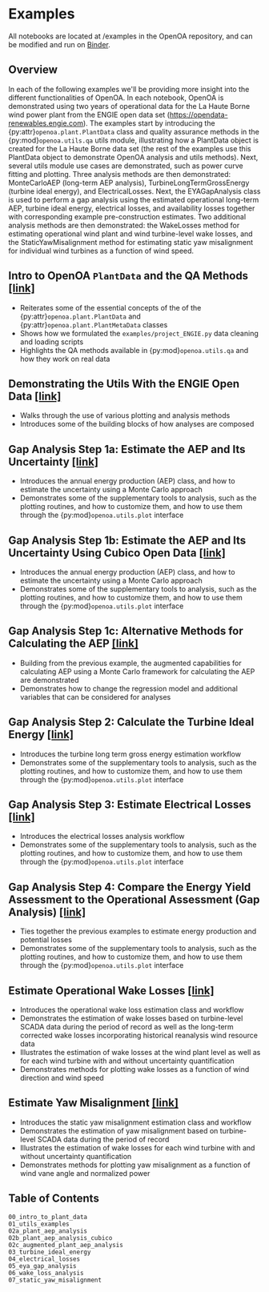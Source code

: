 # Examples

All notebooks are located at /examples in the OpenOA repository, and can be modified and run on
[Binder](https://mybinder.org/v2/gh/NREL/OpenOA/develop_v3?filepath=examples).

## Overview

In each of the following examples we'll be providing more insight into the different functionalities
of OpenOA. In each notebook, OpenOA is demonstrated using two years of operational data for the La Haute Borne wind power plant from the ENGIE open data set (https://opendata-renewables.engie.com). The examples start by introducing the {py:attr}`openoa.plant.PlantData` class and quality assurance methods in the {py:mod}`openoa.utils.qa` utils module, illustrating how a PlantData object is created for the La Haute Borne data set (the rest of the examples use this PlantData object to demonstrate OpenOA analysis and utils methods). Next, several utils module use cases are demonstrated, such as power curve fitting and plotting. Three analysis methods are then demonstrated: MonteCarloAEP (long-term AEP analysis), TurbineLongTermGrossEnergy (turbine ideal energy), and ElectricalLosses. Next, the EYAGapAnalysis class is used to perform a gap analysis using the estimated operational long-term AEP, turbine ideal energy, electrical losses, and availability losses together with corresponding example pre-construction estimates. Two additional analysis methods are then demonstrated: the WakeLosses method for estimating operational wind plant and wind turbine-level wake losses, and the StaticYawMisalignment method for estimating static yaw misalignment for individual wind turbines as a function of wind speed.

## Intro to OpenOA `PlantData` and the QA Methods [[link]](00_intro_to_plant_data.ipynb)

* Reiterates some of the essential concepts of the of the {py:attr}`openoa.plant.PlantData` and
  {py:attr}`openoa.plant.PlantMetaData` classes
* Shows how we formulated the `examples/project_ENGIE.py` data cleaning and loading
  scripts
* Highlights the QA methods available in {py:mod}`openoa.utils.qa` and how they work on real
  data

## Demonstrating the Utils With the ENGIE Open Data [[link]](01_utils_examples.ipynb)

* Walks through the use of various plotting and analysis methods
* Introduces some of the building blocks of how analyses are composed

## Gap Analysis Step 1a: Estimate the AEP and Its Uncertainty [[link]](02a_plant_aep_analysis.ipynb)

* Introduces the annual energy production (AEP) class, and how to estimate the uncertainty using
  a Monte Carlo approach
* Demonstrates some of the supplementary tools to analysis, such as the plotting routines, and
  how to customize them, and how to use them through the {py:mod}`openoa.utils.plot`
  interface

## Gap Analysis Step 1b: Estimate the AEP and Its Uncertainty Using Cubico Open Data [[link]](02b_plant_aep_analysis_cubico.ipynb)

* Introduces the annual energy production (AEP) class, and how to estimate the uncertainty using
  a Monte Carlo approach
* Demonstrates some of the supplementary tools to analysis, such as the plotting routines, and
  how to customize them, and how to use them through the {py:mod}`openoa.utils.plot`
  interface

## Gap Analysis Step 1c: Alternative Methods for Calculating the AEP [[link]](02c_augmented_plant_aep_analysis.ipynb)

* Building from the previous example, the augmented capabilities for calculating AEP using
  a Monte Carlo framework for calculating the AEP are demonstrated
* Demonstrates how to change the regression model and additional variables that can be considered
  for analyses

## Gap Analysis Step 2: Calculate the Turbine Ideal Energy [[link]](03_turbine_ideal_energy.ipynb)

* Introduces the turbine long term gross energy estimation workflow
* Demonstrates some of the supplementary tools to analysis, such as the plotting routines, and
  how to customize them, and how to use them through the {py:mod}`openoa.utils.plot`
  interface

## Gap Analysis Step 3: Estimate Electrical Losses [[link]](04_electrical_losses.ipynb)

* Introduces the electrical losses analysis workflow
* Demonstrates some of the supplementary tools to analysis, such as the plotting routines, and
  how to customize them, and how to use them through the {py:mod}`openoa.utils.plot`
  interface

## Gap Analysis Step 4: Compare the Energy Yield Assessment to the Operational Assessment (Gap Analysis) [[link]](05_eya_gap_analysis.ipynb)

* Ties together the previous examples to estimate energy production and potential losses
* Demonstrates some of the supplementary tools to analysis, such as the plotting routines, and
  how to customize them, and how to use them through the {py:mod}`openoa.utils.plot`
  interface

## Estimate Operational Wake Losses [[link]](06_wake_loss_analysis.ipynb)

* Introduces the operational wake loss estimation class and workflow
* Demonstrates the estimation of wake losses based on turbine-level SCADA data during the
  period of record as well as the long-term corrected wake losses incorporating historical
  reanalysis wind resource data
* Illustrates the estimation of wake losses at the wind plant level as well as for each wind
  turbine with and without uncertainty quantification
* Demonstrates methods for plotting wake losses as a function of wind direction and wind speed

## Estimate Yaw Misalignment [[link]](07_static_yaw_misalignment.ipynb)

* Introduces the static yaw misalignment estimation class and workflow
* Demonstrates the estimation of yaw misalignment based on turbine-level SCADA data during
  the period of record
* Illustrates the estimation of wake losses for each wind turbine with and without uncertainty quantification
* Demonstrates methods for plotting yaw misalignment as a function of wind vane angle and normalized power

## Table of Contents

```{toctree}
00_intro_to_plant_data
01_utils_examples
02a_plant_aep_analysis
02b_plant_aep_analysis_cubico
02c_augmented_plant_aep_analysis
03_turbine_ideal_energy
04_electrical_losses
05_eya_gap_analysis
06_wake_loss_analysis
07_static_yaw_misalignment
```
